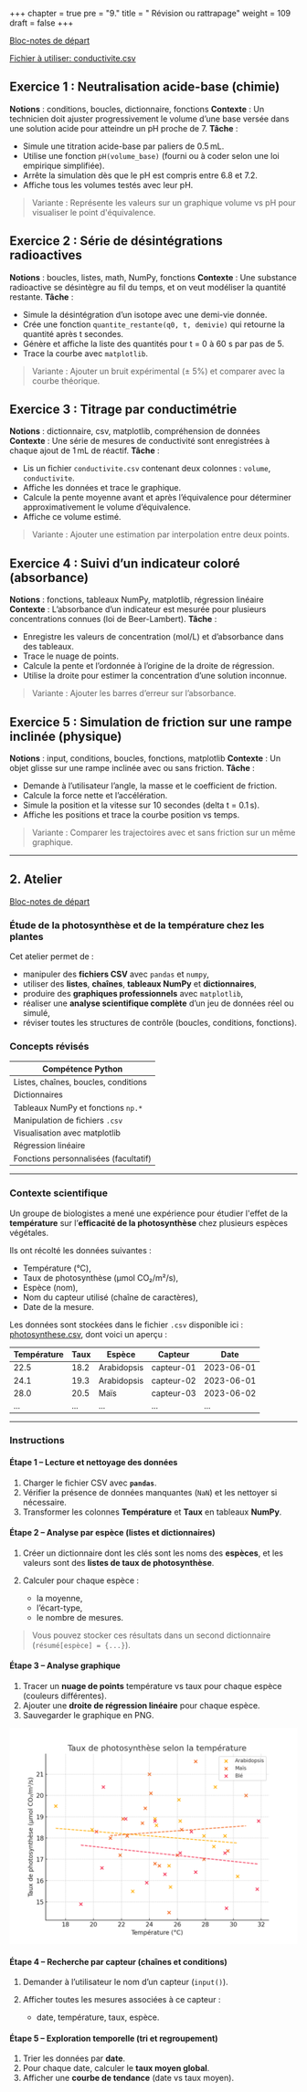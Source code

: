 +++
chapter = true
pre = "9."
title = " Révision ou rattrapage"
weight = 109
draft = false
+++

[Bloc-notes de départ](https://python-a25.netlify.app/blocnotes/exercices_revision.ipynb)

[Fichier à utiliser: conductivite.csv](./conductivite.csv)


## Exercice 1 : Neutralisation acide-base (chimie)

**Notions** : conditions, boucles, dictionnaire, fonctions
**Contexte** : Un technicien doit ajuster progressivement le volume d’une base versée dans une solution acide pour atteindre un pH proche de 7.
**Tâche** :

* Simule une titration acide-base par paliers de 0.5 mL.
* Utilise une fonction `pH(volume_base)` (fourni ou à coder selon une loi empirique simplifiée).
* Arrête la simulation dès que le pH est compris entre 6.8 et 7.2.
* Affiche tous les volumes testés avec leur pH.

> Variante : Représente les valeurs sur un graphique volume vs pH pour visualiser le point d'équivalence.



## Exercice 2 : Série de désintégrations radioactives

**Notions** : boucles, listes, math, NumPy, fonctions
**Contexte** : Une substance radioactive se désintègre au fil du temps, et on veut modéliser la quantité restante.
**Tâche** :

* Simule la désintégration d’un isotope avec une demi-vie donnée.
* Crée une fonction `quantite_restante(q0, t, demivie)` qui retourne la quantité après t secondes.
* Génère et affiche la liste des quantités pour t = 0 à 60 s par pas de 5.
* Trace la courbe avec `matplotlib`.

> Variante : Ajouter un bruit expérimental (± 5%) et comparer avec la courbe théorique.



## Exercice 3 : Titrage par conductimétrie

**Notions** : dictionnaire, csv, matplotlib, compréhension de données
**Contexte** : Une série de mesures de conductivité sont enregistrées à chaque ajout de 1 mL de réactif.
**Tâche** :

* Lis un fichier `conductivite.csv` contenant deux colonnes : `volume`, `conductivite`.
* Affiche les données et trace le graphique.
* Calcule la pente moyenne avant et après l’équivalence pour déterminer approximativement le volume d’équivalence.
* Affiche ce volume estimé.

> Variante : Ajouter une estimation par interpolation entre deux points.



## Exercice 4 : Suivi d’un indicateur coloré (absorbance)

**Notions** : fonctions, tableaux NumPy, matplotlib, régression linéaire
**Contexte** : L’absorbance d’un indicateur est mesurée pour plusieurs concentrations connues (loi de Beer-Lambert).
**Tâche** :

* Enregistre les valeurs de concentration (mol/L) et d’absorbance dans des tableaux.
* Trace le nuage de points.
* Calcule la pente et l’ordonnée à l’origine de la droite de régression.
* Utilise la droite pour estimer la concentration d’une solution inconnue.

> Variante : Ajouter les barres d’erreur sur l’absorbance.



## Exercice 5 : Simulation de friction sur une rampe inclinée (physique)

**Notions** : input, conditions, boucles, fonctions, matplotlib
**Contexte** : Un objet glisse sur une rampe inclinée avec ou sans friction.
**Tâche** :

* Demande à l’utilisateur l’angle, la masse et le coefficient de friction.
* Calcule la force nette et l’accélération.
* Simule la position et la vitesse sur 10 secondes (delta t = 0.1 s).
* Affiche les positions et trace la courbe position vs temps.

> Variante : Comparer les trajectoires avec et sans friction sur un même graphique.


---

## 2. Atelier

[Bloc-notes de départ](https://python-a25.netlify.app/blocnotes/atelier_revision.ipynb)

### Étude de la photosynthèse et de la température chez les plantes

Cet atelier permet de :

* manipuler des **fichiers CSV** avec `pandas` et `numpy`,
* utiliser des **listes**, **chaînes**, **tableaux NumPy** et **dictionnaires**,
* produire des **graphiques professionnels** avec `matplotlib`,
* réaliser une **analyse scientifique complète** d’un jeu de données réel ou simulé,
* réviser toutes les structures de contrôle (boucles, conditions, fonctions).

### Concepts révisés

| Compétence Python                     |
| ------------------------------------- |
| Listes, chaînes, boucles, conditions  |
| Dictionnaires                         |
| Tableaux NumPy et fonctions `np.*`    |
| Manipulation de fichiers `.csv`       |
| Visualisation avec matplotlib         |
| Régression linéaire                   |
| Fonctions personnalisées (facultatif) |

---

### Contexte scientifique

Un groupe de biologistes a mené une expérience pour étudier l'effet de la **température** sur l’**efficacité de la photosynthèse** chez plusieurs espèces végétales.

Ils ont récolté les données suivantes :

* Température (°C),
* Taux de photosynthèse (μmol CO₂/m²/s),
* Espèce (nom),
* Nom du capteur utilisé (chaîne de caractères),
* Date de la mesure.

Les données sont stockées dans le fichier `.csv` disponible ici : [photosynthese.csv](./photosynthese.csv), dont voici un aperçu :

| Température | Taux | Espèce      | Capteur    | Date       |
| ----------- | ---- | ----------- | ---------- | ---------- |
| 22.5        | 18.2 | Arabidopsis | capteur-01 | 2023-06-01 |
| 24.1        | 19.3 | Arabidopsis | capteur-02 | 2023-06-01 |
| 28.0        | 20.5 | Maïs        | capteur-03 | 2023-06-02 |
| ...         | ...  | ...         | ...        | ...        |

---

### Instructions

#### Étape 1 – Lecture et nettoyage des données

1. Charger le fichier CSV avec **`pandas`**.
2. Vérifier la présence de données manquantes (`NaN`) et les nettoyer si nécessaire.
3. Transformer les colonnes **Température** et **Taux** en tableaux **NumPy**.

#### Étape 2 – Analyse par espèce (listes et dictionnaires)

1. Créer un dictionnaire dont les clés sont les noms des **espèces**, et les valeurs sont des **listes de taux de photosynthèse**.
2. Calculer pour chaque espèce :

   * la moyenne,
   * l’écart-type,
   * le nombre de mesures.

> Vous pouvez stocker ces résultats dans un second dictionnaire (`résumé[espèce] = {...}`).

#### Étape 3 – Analyse graphique

1. Tracer un **nuage de points** température vs taux pour chaque espèce (couleurs différentes).
2. Ajouter une **droite de régression linéaire** pour chaque espèce.
3. Sauvegarder le graphique en PNG.

![Nuage - régression](./photosynthese_regression.png?width=45vw)

#### Étape 4 – Recherche par capteur (chaînes et conditions)

1. Demander à l’utilisateur le nom d’un capteur (`input()`).
2. Afficher toutes les mesures associées à ce capteur :

   * date, température, taux, espèce.

#### Étape 5 – Exploration temporelle (tri et regroupement)

1. Trier les données par **date**.
2. Pour chaque date, calculer le **taux moyen global**.
3. Afficher une **courbe de tendance** (date vs taux moyen).